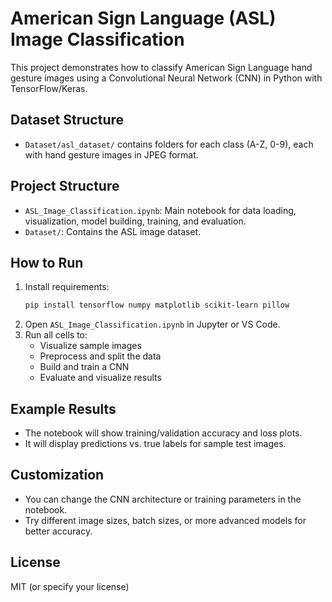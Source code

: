 # American Sign Language (ASL) Image Classification

This project demonstrates how to classify American Sign Language hand gesture images using a Convolutional Neural Network (CNN) in Python with TensorFlow/Keras.

## Dataset Structure
- `Dataset/asl_dataset/` contains folders for each class (A-Z, 0-9), each with hand gesture images in JPEG format.

## Project Structure
- `ASL_Image_Classification.ipynb`: Main notebook for data loading, visualization, model building, training, and evaluation.
- `Dataset/`: Contains the ASL image dataset.

## How to Run
1. Install requirements:
   ```sh
   pip install tensorflow numpy matplotlib scikit-learn pillow
   ```
2. Open `ASL_Image_Classification.ipynb` in Jupyter or VS Code.
3. Run all cells to:
   - Visualize sample images
   - Preprocess and split the data
   - Build and train a CNN
   - Evaluate and visualize results

## Example Results
- The notebook will show training/validation accuracy and loss plots.
- It will display predictions vs. true labels for sample test images.

## Customization
- You can change the CNN architecture or training parameters in the notebook.
- Try different image sizes, batch sizes, or more advanced models for better accuracy.

## License
MIT (or specify your license)
